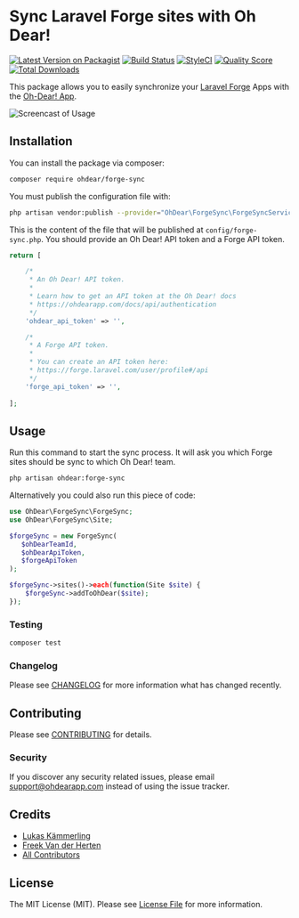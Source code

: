 # Sync Laravel Forge sites with Oh Dear!

[![Latest Version on Packagist](https://img.shields.io/packagist/v/ohdearapp/laravel-forge-sync.svg?style=flat-square)](https://packagist.org/packages/ohdearapp/laravel-forge-sync)
[![Build Status](https://img.shields.io/travis/ohdearapp/laravel-forge-sync/master.svg?style=flat-square)](https://travis-ci.org/ohdearapp/laravel-forge-sync)
[![StyleCI](https://styleci.io/repos/117903870/shield?branch=master)](https://styleci.io/repos/117903870)
[![Quality Score](https://img.shields.io/scrutinizer/g/ohdearapp/laravel-forge-sync.svg?style=flat-square)](https://scrutinizer-ci.com/g/ohdearapp/laravel-forge-sync)
[![Total Downloads](https://img.shields.io/packagist/dt/ohdearapp/laravel-forge-sync.svg?style=flat-square)](https://packagist.org/packages/ohdearapp/laravel-forge-sync)

This package allows you to easily synchronize your [Laravel Forge](https://forge.laravel.com) Apps with the [Oh-Dear! App](https://ohdearapp.com).

![Screencast of Usage](http://g.recordit.co/dPu0Ha2ErB.gif)

## Installation

You can install the package via composer:

```bash
composer require ohdear/forge-sync
```

You must publish the configuration file with:

``` bash
php artisan vendor:publish --provider="OhDear\ForgeSync\ForgeSyncServiceProvider"
```

This is the content of the file that will be published at `config/forge-sync.php`. You should provide an Oh Dear! API token and a Forge API token.

```` php 
return [

    /*
     * An Oh Dear! API token.
     *
     * Learn how to get an API token at the Oh Dear! docs
     * https://ohdearapp.com/docs/api/authentication
     */
    'ohdear_api_token' => '',

    /*
     * A Forge API token.
     *
     * You can create an API token here:
     * https://forge.laravel.com/user/profile#/api
     */
    'forge_api_token' => '',
    
];
````

## Usage

Run this command to start the sync process. It will ask you which Forge sites should be sync to which Oh Dear! team.

``` bash
php artisan ohdear:forge-sync
```

Alternatively you could also run this piece of code:


``` php 
use OhDear\ForgeSync\ForgeSync;
use OhDear\ForgeSync\Site;

$forgeSync = new ForgeSync(
   $ohDearTeamId, 
   $ohDearApiToken,
   $forgeApiToken
);

$forgeSync->sites()->each(function(Site $site) {
    $forgeSync->addToOhDear($site);
});
```
### Testing

``` bash
composer test
```

### Changelog

Please see [CHANGELOG](CHANGELOG.md) for more information what has changed recently.

## Contributing

Please see [CONTRIBUTING](CONTRIBUTING.md) for details.

### Security

If you discover any security related issues, please email support@ohdearapp.com instead of using the issue tracker.

## Credits

- [Lukas Kämmerling](https://github.com/LKDevelopment)
- [Freek Van der Herten](https://github.com/freekmurze)
- [All Contributors](../../contributors)

## License

The MIT License (MIT). Please see [License File](LICENSE.md) for more information.
